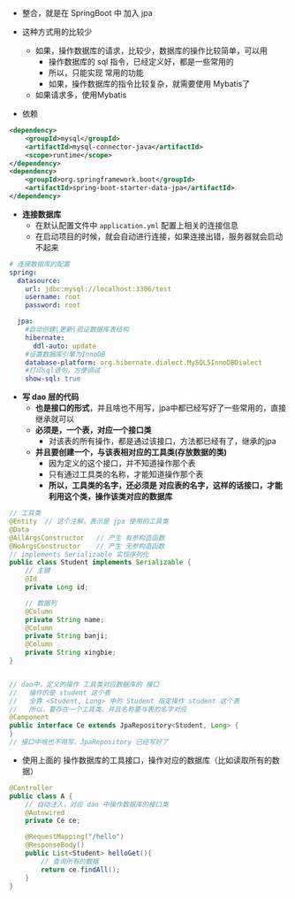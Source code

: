 - 整合，就是在 SpringBoot 中 加入 jpa 


- 这种方式用的比较少
  - 如果，操作数据库的请求，比较少，数据库的操作比较简单，可以用
    - 操作数据库的 sql 指令，已经定义好，都是一些常用的
    - 所以，只能实现 常用的功能
    - 如果，操作数据库的指令比较复杂，就需要使用 Mybatis了
  - 如果请求多，使用Mybatis




- 依赖
```xml
<dependency>
    <groupId>mysql</groupId>
    <artifactId>mysql-connector-java</artifactId>
    <scope>runtime</scope>
</dependency>
<dependency>
    <groupId>org.springframework.boot</groupId>
    <artifactId>spring-boot-starter-data-jpa</artifactId>
</dependency>
```


- **连接数据库**
  - 在默认配置文件中 `application.yml` 配置上相关的连接信息
  - 在启动项目的时候，就会自动进行连接，如果连接出错，服务器就会启动不起来
```yml
# 连接数据库的配置
spring:
  datasource:
    url: jdbc:mysql://localhost:3306/test
    username: root
    password: root

  jpa:
    #自动创建|更新|验证数据库表结构
    hibernate:
      ddl-auto: update
    #设置数据库引擎为InnoDB
    database-platform: org.hibernate.dialect.MySQL5InnoDBDialect
    #打印sql语句，方便调试
    show-sql: true
```


- **写 dao 层的代码**
  - **也是接口的形式**，并且啥也不用写，jpa中都已经写好了一些常用的，直接继承就可以
  - **必须是，一个表，对应一个接口类**
    - 对该表的所有操作，都是通过该接口，方法都已经有了，继承的jpa
  - **并且要创建一个，与该表相对应的工具类(存放数据的类)**
    - 因为定义的这个接口，并不知道操作那个表
    - 只有通过工具类的名称，才能知道操作那个表
    - **所以，工具类的名字，还必须是 对应表的名字，这样的话接口，才能利用这个类，操作该类对应的数据库**
```java
// 工具类
@Entity  // 这个注解，表示是 jpa 使用的工具类
@Data
@AllArgsConstructor   // 产生 有参构造函数
@NoArgsConstructor    // 产生 无参构造函数
// implements Serializable 实现序列化
public class Student implements Serializable {
    // 主键
    @Id
    private Long id;

    // 数据列
    @Column
    private String name;
    @Column
    private String banji;
    @Column
    private String xingbie;
}


// dao中，定义的操作 工具类对应数据库的 接口
//   操作的是 student 这个表
//   全靠 <Student, Long> 中的 Student 指定操作 student 这个表
//   所以，要存在一个工具类，并且名称要与表的名字对应
@Component
public interface Ce extends JpaRepository<Student, Long> {
}
// 接口中啥也不用写，JpaRepository 已经写好了
```




- 使用上面的 操作数据库的工具接口，操作对应的数据库（比如读取所有的数据）
```java
@Controller
public class A {
    // 自动注入，对应 dao 中操作数据库的接口类
    @Autowired
    private Ce ce;

    @RequestMapping("/hello")
    @ResponseBody()
    public List<Student> helloGet(){
        // 查询所有的数据
        return ce.findAll();
    }
}
```